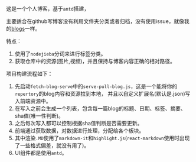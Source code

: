 这是一个个人博客，基于`antd`搭建，

主要适合在github写博客没有利用文件夹分类或者归档，没有使用issue，就像我的[blogs](https://github.com/stonehank/blogs)一样。

特点：

1. 使用了`nodejieba`分词来进行标签分类。
2. 获取仓库中的资源(图片,视频)，并且保持与博客内容正确的相对路径。

项目构建流程如下：
1. 先启动`fetch-blog-serve`中的`serve-pull-blog.js`，这是一个能将你的`repertory`的blog内容和资源拉到本地，
并且以自定义扩展名(默认是.json)写入前端资源中。
2. 在写入之前会生成一个列表，包含每一篇blog的标题、日期、标签、摘要、sha值(唯一性判断)。
3. 之后每次写入都可以控制根据sha值判断是否需要更新。
4. 前端通过获取数据，对数据进行处理，分配给各个板块。
5. 其中渲染`.MD`使用了`markdown-it`和`highlight.js`(`react-markdown`使用时出现了一些格式偏差，就没有用了)。
6. UI组件都是使用`antd`。